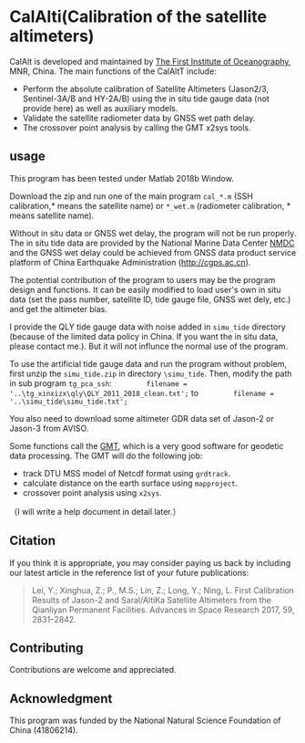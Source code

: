 # CalAlti(Calibration of the satellite altimeters)
CalAlt is developed and maintained by [The First Institute of Oceanography](http://www.fio.org.cn/), MNR, China. The main functions of the CalAltT include:
- Perform the absolute calibration of Satellite Altimeters (Jason2/3, Sentinel-3A/B and HY-2A/B) using the in situ tide gauge data (not provide here) as well as auxiliary models. 
- Validate the satellite radiometer data by GNSS wet path delay.
- The crossover point analysis by calling the GMT x2sys tools.

## usage

This program has been tested under Matlab 2018b Window. 

Download the zip and run one of the main program `cal_*.m` (SSH calibration,* means the satellite name) or `*_wet.m` (radiometer calibration, * means satellite name). 

Without in situ data or GNSS wet delay, the program will not be run properly. The in situ tide data are provided by the National Marine Data Center [NMDC](http://mds.nmdis.org.cn/pages/aboutUs.html) and the GNSS wet delay could be achieved from GNSS data product service platform of China Earthquake Administration (http://cgps.ac.cn). 

The potential contribution of the program to users may be the program design and functions. It can be easily modified to load user's own in situ data (set the pass number, satellite ID, tide gauge file, GNSS wet dely, etc.) and get the altimeter bias.

I provide the QLY tide gauge data with noise added in `simu_tide` directory (because of the limited data policy in China. If you want the in situ data, please contact me.). But it will not influnce the normal use of the program.

To use the artificial tide gauge data and run the program without problem, first unzip the `simu_tide.zip` in directory `\simu_tide`. Then, modify the path in sub program `tg_pca_ssh`:
`        filename = '..\tg_xinxizx\qly\QLY_2011_2018_clean.txt';` 
to
`        filename = '..\simu_tide\simu_tide.txt';` 

You also need to download some altimeter GDR data set of Jason-2 or Jason-3 from AVISO.

Some functions call the [GMT](https://github.com/GenericMappingTools/gmt), which is a very good software for geodetic data processing. The GMT will do the following job:
- track DTU MSS model of Netcdf format using `grdtrack`.
- calculate distance on the earth surface using `mapproject`.
- crossover point analysis using `x2sys`.

（I will write a help document in detail later.）

## Citation
If you think it is appropriate, you may consider paying us back by including
our latest article in the reference list of your future publications:

> Lei, Y.; Xinghua, Z.; P., M.S.; Lin, Z.; Long, Y.; Ning, L. First Calibration Results of Jason-2 and Saral/AltiKa Satellite Altimeters from the Qianliyan Permanent Facilities. Advances in Space Research 2017, 59, 2831–2842.

## Contributing

Contributions are welcome and appreciated.

## Acknowledgment

This program was funded by the National Natural Science Foundation of China (41806214).

